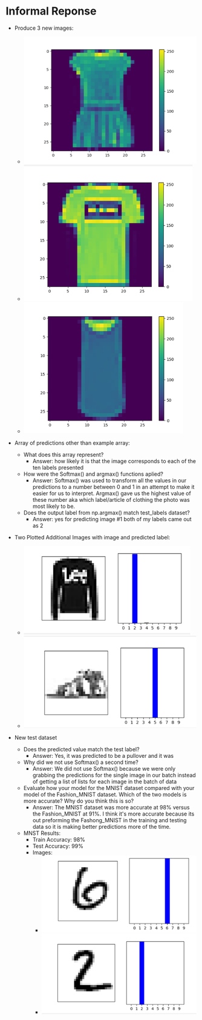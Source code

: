 # Informal Reponse 

- Produce 3 new images: 
    - ![](images/Capture.PNG)
    - ![](images/Capture1.PNG)
    - ![](images/Capture3.PNG)
    
    
    
- Array of predictions other than example array: 
    - What does this array represent? 
      - Answer: how likely it is that the image corresponds to each of the ten labels presented 
    - How were the Softmax() and argmax() functions aplied? 
      - Answer: Softmax() was used to transform all the values in our predictions to a number between 0 and 1 in an attempt to make it easier for us to interpret. Argmax() gave us the highest value of these number aka which label/article of clothing the photo was most likely to be. 
    - Does the output label from np.argmax() match test_labels dataset?
      - Answer: yes for predicting image #1 both of my labels came out as 2
- Two Plotted Additional Images with image and predicted label: 
  - ![](images/Capture4.PNG)
  - ![](images/Capture5.PNG)
- New test dataset 
    - Does the predicted value match the test label?
      - Answer: Yes, it was predicted to be a pullover and it was 
    - Why did we not use Softmax() a second time? 
      - Answer: We did not use Softmax() because we were only grabbing the predictions for the single image in our batch instead of getting a list of lists for each image in the batch of data
    - Evaluate how your model for the MNIST dataset compared with your model of the Fashion_MNIST dataset. Which of the two models is more accurate? Why do you think this is so?
        - Answer: The MNIST dataset was more accurate at 98% versus the Fashion_MNIST at 91%. I think it's more accurate because its out preforming the Fashong_MNIST in the training and testing data so it is making better predictions more of the time. 
    - MNST Results: 
        - Train Accuracy: 98%
        - Test Accuracy: 99%
        - Images: 
            - ![](images/bleh.PNG)
            - ![](images/bleh2.PNG)
